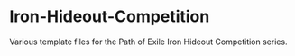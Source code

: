 # Iron-Hideout-Competition
Various template files for the Path of Exile Iron Hideout Competition series.
